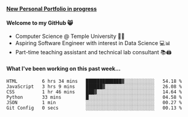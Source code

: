 <a href="http://stephull.github.io" target="_blank"><b>New Personal Portfolio in progress</b></a>

#### Welcome to my GitHub 😸
  * Computer Science @ Temple University 🍒🦉
  * Aspiring Software Engineer with interest in Data Science 💻📊
  * Part-time teaching assistant and technical lab consultant 📚🖨️

#### What I've been working on this past week...
<!--START_SECTION:waka-->

```text
HTML         6 hrs 34 mins   █████████████▓░░░░░░░░░░░   54.18 %
JavaScript   3 hrs 9 mins    ██████▓░░░░░░░░░░░░░░░░░░   26.08 %
CSS          1 hr 46 mins    ███▓░░░░░░░░░░░░░░░░░░░░░   14.64 %
Python       33 mins         █░░░░░░░░░░░░░░░░░░░░░░░░   04.58 %
JSON         1 min           ░░░░░░░░░░░░░░░░░░░░░░░░░   00.27 %
Git Config   0 secs          ░░░░░░░░░░░░░░░░░░░░░░░░░   00.13 %
```

<!--END_SECTION:waka-->
